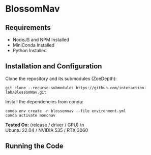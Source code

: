 # BlossomNav
## Requirements
- NodeJS and NPM Installed
- MiniConda Installed
- Python Installed

## Installation and Configuration
Clone the repository and its submodules (ZoeDepth):
```
git clone --recurse-submodules https://github.com/interaction-lab/BlossomNav.git
```
Install the dependencies from conda:
```
conda env create -n blossomnav --file environment.yml
conda activate mononav
```
**Tested On:** (release / driver / GPU) \n
<br />Ubuntu 22.04 / NVIDIA 535 / RTX 3060

## Running the Code

